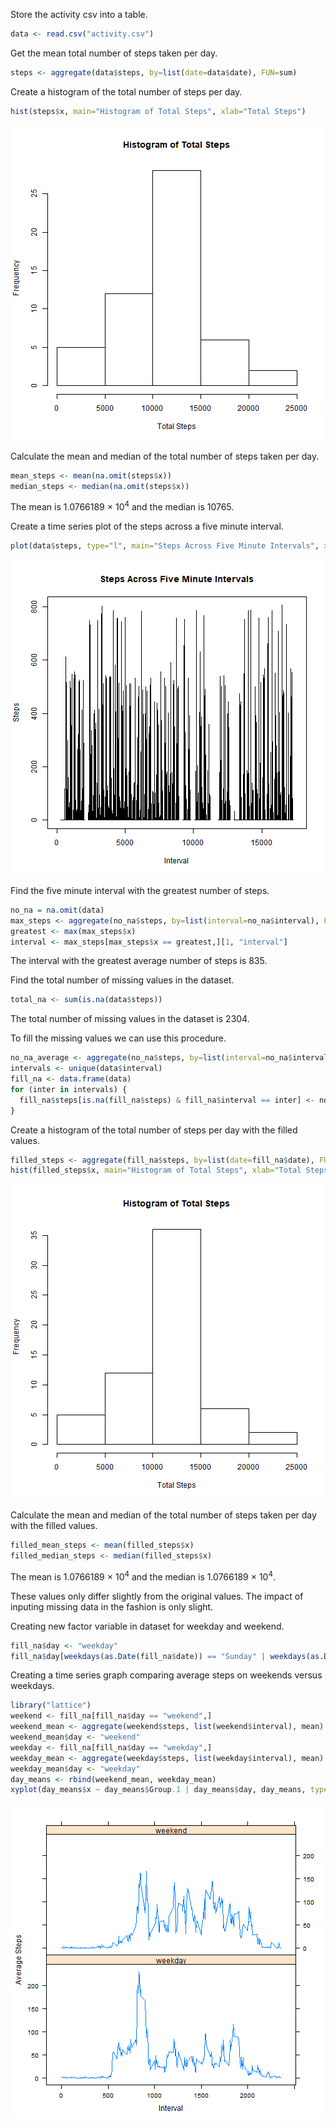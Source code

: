 
Store the activity csv into a table.

```r
data <- read.csv("activity.csv")
```

Get the mean total number of steps taken per day.

```r
steps <- aggregate(data$steps, by=list(date=data$date), FUN=sum)
```

Create a histogram of the total number of steps per day.

```r
hist(steps$x, main="Histogram of Total Steps", xlab="Total Steps")
```

![plot of chunk unnamed-chunk-51](figure/unnamed-chunk-51-1.png)

Calculate the mean and median of the total number of steps taken per day.

```r
mean_steps <- mean(na.omit(steps$x))
median_steps <- median(na.omit(steps$x))
```
The mean is 1.0766189 &times; 10<sup>4</sup> and the median is 10765.

Create a time series plot of the steps across a five minute interval.

```r
plot(data$steps, type="l", main="Steps Across Five Minute Intervals", xlab="Interval", ylab="Steps")
```

![plot of chunk unnamed-chunk-53](figure/unnamed-chunk-53-1.png)

Find the five minute interval with the greatest number of steps.

```r
no_na = na.omit(data)
max_steps <- aggregate(no_na$steps, by=list(interval=no_na$interval), FUN=mean)
greatest <- max(max_steps$x)
interval <- max_steps[max_steps$x == greatest,][1, "interval"]
```
The interval with the greatest average number of steps is 835.

Find the total number of missing values in the dataset.

```r
total_na <- sum(is.na(data$steps))
```
The total number of missing values in the dataset is 2304.

To fill the missing values we can use this procedure.

```r
no_na_average <- aggregate(no_na$steps, by=list(interval=no_na$interval), FUN=mean)
intervals <- unique(data$interval)
fill_na <- data.frame(data)
for (inter in intervals) {
  fill_na$steps[is.na(fill_na$steps) & fill_na$interval == inter] <- no_na_average$x[no_na_average$interval == inter]
}
```

Create a histogram of the total number of steps per day with the filled values.

```r
filled_steps <- aggregate(fill_na$steps, by=list(date=fill_na$date), FUN=sum)
hist(filled_steps$x, main="Histogram of Total Steps", xlab="Total Steps")
```

![plot of chunk unnamed-chunk-57](figure/unnamed-chunk-57-1.png)

Calculate the mean and median of the total number of steps taken per day with the filled values.

```r
filled_mean_steps <- mean(filled_steps$x)
filled_median_steps <- median(filled_steps$x)
```
The mean is 1.0766189 &times; 10<sup>4</sup> and the median is 1.0766189 &times; 10<sup>4</sup>.

These values only differ slightly from the original values.
The impact of inputing missing data in the fashion is only slight.

Creating new factor variable in dataset for weekday and weekend.

```r
fill_na$day <- "weekday"
fill_na$day[weekdays(as.Date(fill_na$date)) == "Sunday" | weekdays(as.Date(fill_na$date)) == "Saturday"] <- "weekend"
```

Creating a time series graph comparing average steps on weekends versus weekdays.

```r
library("lattice")
weekend <- fill_na[fill_na$day == "weekend",]
weekend_mean <- aggregate(weekend$steps, list(weekend$interval), mean)
weekend_mean$day <- "weekend"
weekday <- fill_na[fill_na$day == "weekday",]
weekday_mean <- aggregate(weekday$steps, list(weekday$interval), mean)
weekday_mean$day <- "weekday"
day_means <- rbind(weekend_mean, weekday_mean)
xyplot(day_means$x ~ day_means$Group.1 | day_means$day, day_means, type="l", layout = c(1, 2), xlab = "Interval", ylab = "Average Steps")
```

![plot of chunk unnamed-chunk-60](figure/unnamed-chunk-60-1.png)


